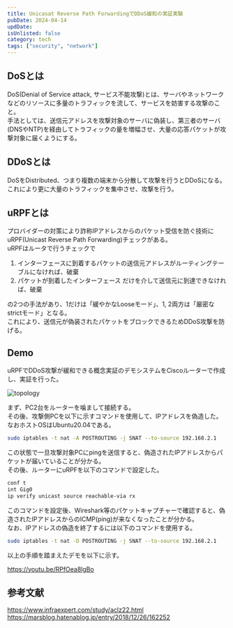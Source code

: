 ```yaml
---
title: Unicasat Reverse Path ForwardingでDDoS緩和の実証実験
pubDate: 2024-04-14
updDate:
isUnlisted: false
category: tech
tags: ["security", "network"]
---
```


## DoSとは

DoS(Denial of Service attack, サービス不能攻撃)とは、サーバやネットワークなどのリソースに多量のトラフィックを流して、サービスを妨害する攻撃のこと。  
手法としては、送信元アドレスを攻撃対象のサーバに偽装し、第三者のサーバ(DNSやNTP)を経由してトラフィックの量を増幅させ、大量の応答パケットが攻撃対象に届くようにする。  

## DDoSとは

DoSをDistributed、つまり複数の端末から分散して攻撃を行うとDDoSになる。  
これにより更に大量のトラフィックを集中させ、攻撃を行う。  

## uRPFとは

プロバイダーの対策により詐称IPアドレスからのパケット受信を防ぐ技術にuRPF(Unicast Reverse Path Forwarding)チェックがある。  
uRPFはルータで行うチェックで

1. インターフェースに到着するパケットの送信元アドレスがルーティングテーブルになければ、破棄
2. パケットが到着したインターフェース だけを介して送信元に到達できなければ、破棄

の2つの手法があり、1だけは「緩やかなLooseモード」、1, 2両方は「厳密なstrictモード」となる。  
これにより、送信元が偽装されたパケットをブロックできるためDDoS攻撃を防げる。  

## Demo

uRPFでDDoS攻撃が緩和できる概念実証のデモシステムをCiscoルーターで作成し、実証を行った。  

![topology](/blog/urpf-demo/topology.png)

まず、PC2台をルーターを噛まして接続する。  
その後、攻撃側PCを以下に示すコマンドを使用して、IPアドレスを偽造した。なおホストOSはUbuntu20.04である。  

```sh
sudo iptables -t nat -A POSTROUTING -j SNAT --to-source 192.168.2.1
```

この状態で一旦攻撃対象PCにpingを送信すると、偽造されたIPアドレスからパケットが届いていることが分かる。  
その後、ルーターにuRPFを以下のコマンドで設定した。  

```sh
conf t
int Gig0
ip verify unicast source reachable-via rx
```

このコマンドを設定後、Wireshark等のパケットキャプチャーで確認すると、偽造されたIPアドレスからのICMP(ping)が来なくなったことが分かる。  
なお、IPアドレスの偽造を終了するには以下のコマンドを使用する。  

```sh
sudo iptables -t nat -D POSTROUTING -j SNAT --to-source 192.168.2.1
```

以上の手順を踏まえたデモを以下に示す。  

https://youtu.be/RPfOea8lgBo

## 参考文献

https://www.infraexpert.com/study/aclz22.html
https://marsblog.hatenablog.jp/entry/2018/12/26/162252
